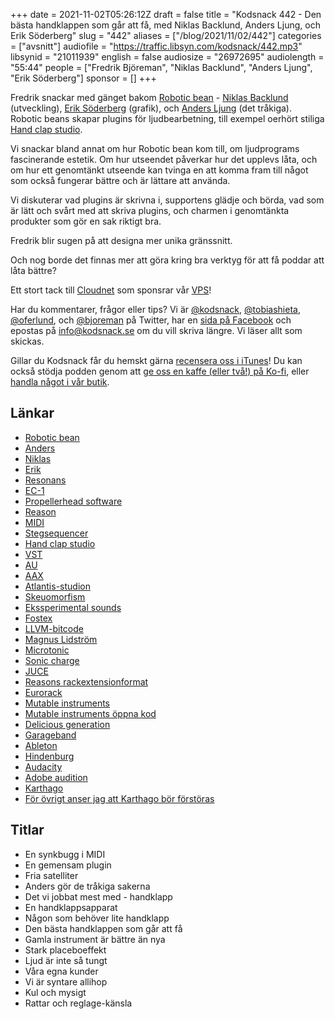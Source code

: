 +++
date = 2021-11-02T05:26:12Z
draft = false
title = "Kodsnack 442 - Den bästa handklappen som går att få, med Niklas Backlund, Anders Ljung, och Erik Söderberg"
slug = "442"
aliases = ["/blog/2021/11/02/442"]
categories = ["avsnitt"]
audiofile = "https://traffic.libsyn.com/kodsnack/442.mp3"
libsynid = "21011939"
english = false
audiosize = "26972695"
audiolength = "55:44"
people = ["Fredrik Björeman", "Niklas Backlund", "Anders Ljung", "Erik Söderberg"]
sponsor = []
+++

Fredrik snackar med gänget bakom [Robotic bean](https://roboticbean.com/) - [Niklas Backlund](https://www.linkedin.com/in/niklasbacklund/?originalSubdomain=se) (utveckling), [Erik Söderberg](https://work.eriksoderberg.se/) (grafik), och [Anders Ljung](https://twitter.com/skatebird) (det tråkiga). Robotic beans skapar plugins för ljudbearbetning, till exempel oerhört stiliga [Hand clap studio](https://roboticbean.com/products/hand-clap-studio/).

Vi snackar bland annat om hur Robotic bean kom till, om ljudprograms fascinerande estetik. Om hur utseendet påverkar hur det upplevs låta, och om hur ett genomtänkt utseende kan tvinga en att komma fram till något som också fungerar bättre och är lättare att använda.

Vi diskuterar vad plugins är skrivna i, supportens glädje och börda, vad som är lätt och svårt med att skriva plugins, och charmen i genomtänkta produkter som gör en sak riktigt bra.

Fredrik blir sugen på att designa mer unika gränssnitt.

Och nog borde det finnas mer att göra kring bra verktyg för att få poddar att låta bättre?

Ett stort tack till [Cloudnet](https://www.cloudnet.se) som sponsrar vår [VPS](https://en.wikipedia.org/wiki/Virtual_private_server)!

Har du kommentarer, frågor eller tips? Vi är [@kodsnack](https://www.twitter.com/kodsnack), [@tobiashieta](https://www.twitter.com/tobiashieta), [@oferlund](https://www.twitter.com/oferlund), och [@bjoreman](https://www.twitter.com/bjoreman) på Twitter, har en [sida på Facebook](https://www.facebook.com/kodsnack) och epostas på [info@kodsnack.se](mailto:info@kodsnack.se) om du vill skriva längre. Vi läser allt som skickas.

Gillar du Kodsnack får du hemskt gärna [recensera oss i iTunes](https://itunes.apple.com/se/podcast/kodsnack/id561631498?l=en)! Du kan också stödja podden genom att <a href="https://ko-fi.com/kodsnack" rel="payment">ge oss en kaffe (eller två!) på Ko-fi</a>, eller [handla något i vår butik](https://shop.spreadshirt.se/kodsnack/).

## Länkar ##
* [Robotic bean](https://roboticbean.com/)
* [Anders](https://twitter.com/skatebird)
* [Niklas](https://www.linkedin.com/in/niklasbacklund/?originalSubdomain=se)
* [Erik](https://work.eriksoderberg.se/)
* [Resonans](https://roboticbean.com/products/resonans/)
* [EC-1](https://roboticbean.com/products/ec-1/)
* [Propellerhead software](https://en.wikipedia.org/wiki/Reason_Studios)
* [Reason](https://www.reasonstudios.com/welcome)
* [MIDI](https://en.wikipedia.org/wiki/MIDI)
* [Stegsequencer](https://en.wikipedia.org/wiki/Music_sequencer#Step_sequencer_%28step_recording_mode%29)
* [Hand clap studio](https://roboticbean.com/products/hand-clap-studio/)
* [VST](https://en.wikipedia.org/wiki/Virtual_Studio_Technology)
* [AU](https://en.wikipedia.org/wiki/Audio_Units)
* [AAX](https://docs.fileformat.com/audio/aax/)
* [Atlantis-studion](https://sv.wikipedia.org/wiki/Atlantis_Studio)
* [Skeuomorfism](https://en.wikipedia.org/wiki/Skeuomorph#Virtual_examples)
* [Ekssperimental sounds](https://ekss.se/)
* [Fostex](https://en.wikipedia.org/wiki/Fostex)
* [LLVM-bitcode](https://llvm.org/docs/BitCodeFormat.html)
* [Magnus Lidström](https://twitter.com/soniccharge)
* [Microtonic](https://soniccharge.com/microtonic)
* [Sonic charge](https://soniccharge.com/)
* [JUCE](https://juce.com/)
* [Reasons rackextensionformat](https://developer.reasonstudios.com)
* [Eurorack](https://en.wikipedia.org/wiki/Eurorack)
* [Mutable instruments](https://mutable-instruments.net/)
* [Mutable instruments öppna kod](https://github.com/pichenettes)
* [Delicious generation](https://arstechnica.com/gadgets/2007/05/the-delicious-generation-strikes-back/)
* [Garageband](https://en.wikipedia.org/wiki/GarageBand)
* [Ableton](https://en.wikipedia.org/wiki/Ableton_Live)
* [Hindenburg](https://hindenburg.com/)
* [Audacity](https://en.wikipedia.org/wiki/Audacity_%28audio_editor%29)
* [Adobe audition](https://en.wikipedia.org/wiki/Adobe_Audition)
* [Karthago](https://en.wikipedia.org/wiki/Ancient_Carthage)
* [För övrigt anser jag att Karthago bör förstöras](https://en.wikipedia.org/wiki/Carthago_delenda_est)

## Titlar ##
* En synkbugg i MIDI
* En gemensam plugin
* Fria satelliter
* Anders gör de tråkiga sakerna
* Det vi jobbat mest med - handklapp
* En handklappsapparat
* Någon som behöver lite handklapp
* Den bästa handklappen som går att få
* Gamla instrument är bättre än nya
* Stark placeboeffekt
* Ljud är inte så tungt
* Våra egna kunder
* Vi är syntare allihop
* Kul och mysigt
* Rattar och reglage-känsla